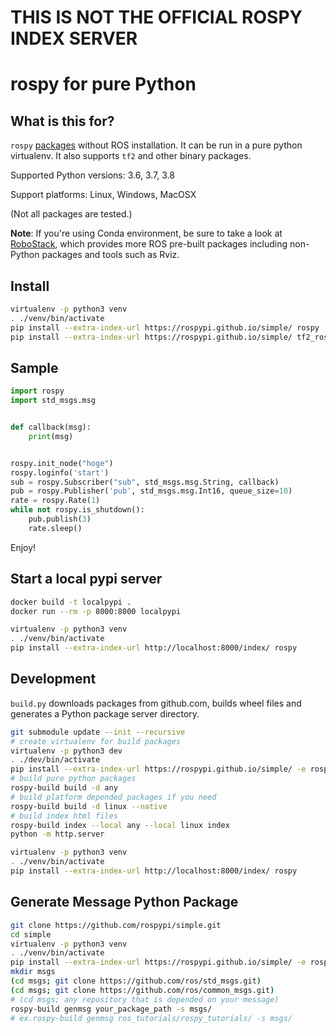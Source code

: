 # **THIS IS NOT THE OFFICIAL ROSPY INDEX SERVER**

# rospy for pure Python

## What is this for?

``rospy`` [packages](https://rospypi.github.io/simple/) without ROS installation.
It can be run in a pure python virtualenv.
It also supports ``tf2`` and other binary packages.

Supported Python versions: 3.6, 3.7, 3.8

Support platforms: Linux, Windows, MacOSX

(Not all packages are tested.)

**Note**: If you're using Conda environment, be sure to take a look at [RoboStack](https://github.com/RoboStack/ros-noetic), which provides more ROS pre-built packages including non-Python packages and tools such as Rviz.

## Install

```bash
virtualenv -p python3 venv
. ./venv/bin/activate
pip install --extra-index-url https://rospypi.github.io/simple/ rospy
pip install --extra-index-url https://rospypi.github.io/simple/ tf2_ros
```

## Sample

```python
import rospy
import std_msgs.msg


def callback(msg):
    print(msg)


rospy.init_node("hoge")
rospy.loginfo('start')
sub = rospy.Subscriber("sub", std_msgs.msg.String, callback)
pub = rospy.Publisher('pub', std_msgs.msg.Int16, queue_size=10)
rate = rospy.Rate(1)
while not rospy.is_shutdown():
    pub.publish(3)
    rate.sleep()
```

Enjoy!

## Start a local pypi server

```bash
docker build -t localpypi .
docker run --rm -p 8000:8000 localpypi
```

```bash
virtualenv -p python3 venv
. ./venv/bin/activate
pip install --extra-index-url http://localhost:8000/index/ rospy
```


## Development

``build.py`` downloads packages from github.com, builds wheel files and generates a Python package server directory.

```bash
git submodule update --init --recursive
# create virtualenv for build packages
virtualenv -p python3 dev
. ./dev/bin/activate
pip install --extra-index-url https://rospypi.github.io/simple/ -e rospy-builder/
# build pure python packages
rospy-build build -d any
# build platform depended packages if you need
rospy-build build -d linux --native
# build index html files
rospy-build index --local any --local linux index
python -m http.server
```

```bash
virtualenv -p python3 venv
. ./venv/bin/activate
pip install --extra-index-url http://localhost:8000/index/ rospy
```

## Generate Message Python Package

```bash
git clone https://github.com/rospypi/simple.git
cd simple
virtualenv -p python3 venv
. ./venv/bin/activate
pip install --extra-index-url https://rospypi.github.io/simple/ -e rospy-builder/
mkdir msgs
(cd msgs; git clone https://github.com/ros/std_msgs.git)
(cd msgs; git clone https://github.com/ros/common_msgs.git)
# (cd msgs; any repository that is depended on your message)
rospy-build genmsg your_package_path -s msgs/
# ex.rospy-build genmsg ros_tutorials/rospy_tutorials/ -s msgs/
```
